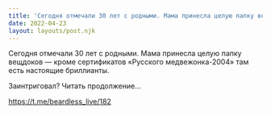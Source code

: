 ```yaml
---
title: 'Сегодня отмечали 30 лет с родными. Мама принесла целую папку вещдоков — кроме сертификатов «Русского медвежонка-2004» там есть настоящие бриллианты. '
date: 2022-04-23
layout: layouts/post.njk
---
```

Сегодня отмечали 30 лет с родными. Мама принесла целую папку вещдоков — кроме сертификатов «Русского медвежонка-2004» там есть настоящие бриллианты. 

Заинтриговал? Читать продолжение…


https://t.me/beardless_live/182